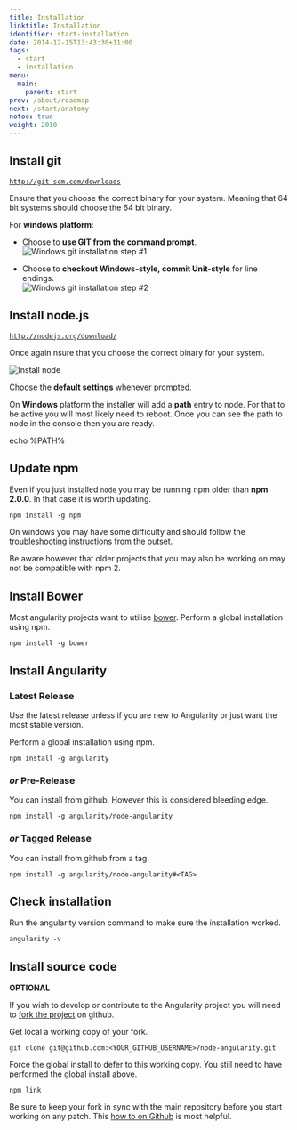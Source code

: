 ```yaml
---
title: Installation
linktitle: Installation
identifier: start-installation
date: 2014-12-15T13:43:30+11:00
tags:
  - start
  - installation
menu:
  main:
    parent: start
prev: /about/roadmap
next: /start/anatomy
notoc: true
weight: 2010
---
```


## Install git

[`http://git-scm.com/downloads`](http://git-scm.com/downloads)

Ensure that you choose the correct binary for your system.
Meaning that 64 bit systems should choose the 64 bit binary.

For **windows platform**:

  * Choose to **use GIT from the command prompt**.<br/>
  ![Windows git installation step #1](/start/installation-git-1.png)

  * Choose to **checkout Windows-style, commit Unit-style** for line endings.<br/>
  ![Windows git installation step #2](/start/installation-git-2.png)

## Install node.js

[`http://nodejs.org/download/`](http://nodejs.org/download/)

Once again nsure that you choose the correct binary for your system.

![Install node](/start/installation-node.png)

Choose the **default settings** whenever prompted.

On **Windows** platform the installer will add a **path** entry to node. For that to be active you will most likely
need to reboot. Once you can see the path to node in the console then you are ready.

  echo %PATH%

## Update npm

Even if you just installed `node` you may be running npm older than **npm 2.0.0**.
In that case it is worth updating.

    npm install -g npm

On windows you may have some difficulty and should follow the troubleshooting
[instructions](https://github.com/npm/npm/wiki/Troubleshooting#upgrading-on-windows) from the outset.

Be aware however that older projects that you may also be working on may not be compatible with npm 2.

## Install Bower

Most angularity projects want to utilise [bower](http://bower.io/).
Perform a global installation using npm.

    npm install -g bower

## Install Angularity

### Latest Release

Use the latest release unless if you are new to Angularity or just want the most stable version.

Perform a global installation using npm.

    npm install -g angularity

### *or* Pre-Release

You can install from github. However this is considered bleeding edge.

    npm install -g angularity/node-angularity

### *or* Tagged Release

You can install from github from a tag.

    npm install -g angularity/node-angularity#<TAG>

## Check installation

Run the angularity version command to make sure the installation worked.

    angularity -v

## Install source code

**OPTIONAL**

If you wish to develop or contribute to the Angularity project you will need to
[fork the project](https://github.com/angularity/node-angularity/fork) on github.

Get local a working copy of your fork.

    git clone git@github.com:<YOUR_GITHUB_USERNAME>/node-angularity.git

Force the global install to defer to this working copy. You still need to have performed the global install above.

    npm link

Be sure to keep your fork in sync with the main repository before you start working on any patch.
This [how to on Github](https://help.github.com/articles/syncing-a-fork/) is most helpful.
